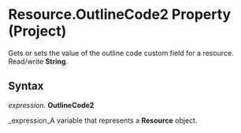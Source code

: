 
# Resource.OutlineCode2 Property (Project)

 Gets or sets the value of the outline code custom field for a resource. Read/write **String**.


## Syntax

 _expression_. **OutlineCode2**

 _expression_A variable that represents a  **Resource** object.

